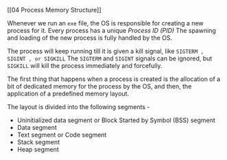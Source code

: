 [[04 Process Memory Structure]]

Whenever we run an `exe` file, the OS is responsible for creating a new process for it. Every process has a unique *Process ID (PID)* The spawning and loading of the new process is fully handled by the OS. 

The process will keep running till it is given a kill signal, like  `SIGTERM , SIGINT , or SIGKILL` The `SIGTERM` and `SIGINT` signals can be ignored, but `SIGKILL` will kill the process immediately and forcefully.

The first thing that happens when a process is created is the allocation of a bit of dedicated memory for the process by the OS, and then, the application of a predefined memory layout. 

The layout is divided into the following segments - 
- Uninitialized data segment or Block Started by Symbol (BSS) segment
- Data segment
- Text segment or Code segment
- Stack segment
- Heap segment